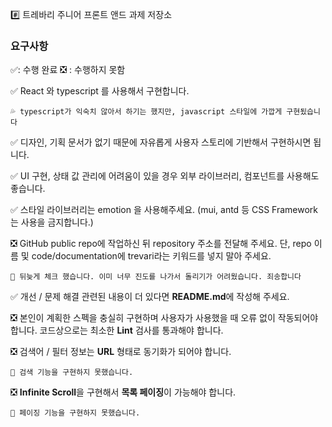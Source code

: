 #️⃣ 트레바리 주니어 프론트 앤드 과제 저장소


### 요구사항
✅: 수행 완료 ❎ : 수행하지 못함


✅ React 와 typescript 를 사용해서 구현합니다.

    💦 typescript가 익숙치 않아서 하기는 했지만, javascript 스타일에 가깝게 구현됬습니다

✅ 디자인, 기획 문서가 없기 때문에 자유롭게 사용자 스토리에 기반해서 구현하시면 됩니다.

✅ UI 구현, 상태 값 관리에 어려움이 있을 경우 외부 라이브러리, 컴포넌트를 사용해도 좋습니다.

✅ 스타일 라이브러리는 emotion 을 사용해주세요. (mui, antd 등 CSS Framework 는 사용을 금지합니다.)

❎ GitHub public repo에 작업하신 뒤 repository 주소를 전달해 주세요. 단, repo 이름 및 code/documentation에 trevari라는 키워드를 넣지 말아 주세요.

    💫 뒤늦게 체크 했습니다. 이미 너무 진도를 나가서 돌리기가 어려웠습니다. 죄송합니다

    
✅ 개선 / 문제 해결 관련된 내용이 더 있다면 **README.md**에 작성해 주세요.

❎ 본인이 계획한 스펙을 충실히 구현하며 사용자가 사용했을 때 오류 없이 작동되어야 합니다. 코드상으로는 최소한 **Lint** 검사를 통과해야 합니다.

❎ 검색어 / 필터 정보는 **URL** 형태로 동기화가 되어야 합니다.
  
    💫 검색 기능을 구현하지 못했습니다.

❎ **Infinite Scroll**을 구현해서 **목록 페이징**이 가능해야 합니다.
  
    💫 페이징 기능을 구현하지 못했습니다.

